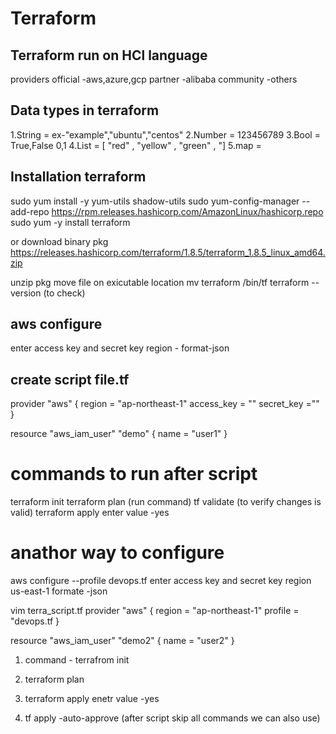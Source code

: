 # Terraform


## Terraform run on HCl language 
providers
official -aws,azure,gcp
partner -alibaba
community -others

## Data types in terraform
1.String = ex-"example","ubuntu","centos"
2.Number = 123456789
3.Bool = True,False 0,1
4.List = [ "red" , "yellow" , "green" , "]
5.map = 

## Installation terraform
sudo yum install -y yum-utils shadow-utils
sudo yum-config-manager --add-repo https://rpm.releases.hashicorp.com/AmazonLinux/hashicorp.repo
sudo yum -y install terraform

or
download binary pkg
https://releases.hashicorp.com/terraform/1.8.5/terraform_1.8.5_linux_amd64.zip

unzip pkg
move file on exicutable location
mv terraform /bin/tf
terraform --version (to check)

## aws configure
enter access key and secret key
region -
format-json 

## create script file.tf

provider "aws" {
    region = "ap-northeast-1"
    access_key = ""
    secret_key =""
}

resource "aws_iam_user" "demo" {
    name = "user1"
}

# commands to run after script
terraform init
terraform plan (run command)
tf validate (to verify changes is valid)
terraform apply
enter value -yes

# anathor way to configure
aws configure --profile devops.tf
enter access key and secret key
region us-east-1
formate -json

vim terra_script.tf
provider "aws" {
    region = "ap-northeast-1"
    profile = "devops.tf
}

resource "aws_iam_user" "demo2" {
    name = "user2"
}

1) command - terrafrom init
2) terraform plan
2) terraform apply
enetr value -yes

5) tf apply -auto-approve (after script skip all commands we can also use)
